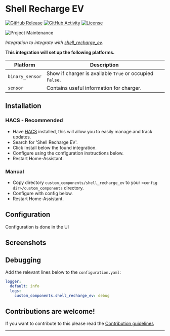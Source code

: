 # Shell Recharge EV

[![GitHub Release][releases-shield]][releases]
[![GitHub Activity][commits-shield]][commits]
[![License][license-shield]](LICENSE)

![Project Maintenance][maintenance-shield]

_Integration to integrate with [shell_recharge_ev][shell_recharge_ev]._

**This integration will set up the following platforms.**

Platform | Description
-- | --
`binary_sensor` | Show if charger is available `True` or occupied `False`.
`sensor` | Contains useful information for charger.

## Installation

### HACS - Recommended
- Have [HACS](https://hacs.xyz) installed, this will allow you to easily manage and track updates.
- Search for 'Shell Recharge EV'.
- Click Install below the found integration.
- Configure using the configuration instructions below.
- Restart Home-Assistant.

### Manual
- Copy directory `custom_components/shell_recharge_ev` to your `<config dir>/custom_components` directory.
- Configure with config below.
- Restart Home-Assistant.

## Configuration

Configuration is done in the UI

## Screenshots


## Debugging

Add the relevant lines below to the `configuration.yaml`:

```yaml
logger:
  default: info
  logs:
    custom_components.shell_recharge_ev: debug
```

<!---->

## Contributions are welcome!

If you want to contribute to this please read the [Contribution guidelines](CONTRIBUTING.md)

***

[shell_recharge_ev]: https://github.com/cyberjunky/home-assistant_shell_recharge_ev
[commits-shield]: https://img.shields.io/github/commit-activity/y/cyberjunky/home-assistant_shell_recharge_ev.svg?style=for-the-badge
[commits]: https://github.com/cyberjunky/home-assistant_shell_recharge_ev/commits/main
[license-shield]: https://img.shields.io/github/license/cyberjunky/home-assistant_shell_recharge_ev.svg?style=for-the-badge
[maintenance-shield]: https://img.shields.io/badge/maintainer-%40cyberjunky-blue.svg?style=for-the-badge
[releases-shield]: https://img.shields.io/github/release/cyberjunky/home-assistant_shell_recharge_ev.svg?style=for-the-badge
[releases]: https://github.com/cyberjunky/home-assistant_shell_recharge_ev/releases
